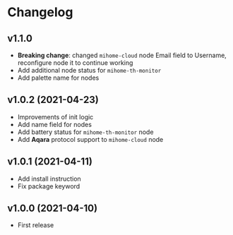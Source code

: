 # Changelog

## v1.1.0

* **Breaking change**: changed `mihome-cloud` node Email field to Username, reconfigure node it to continue working
* Add additional node status for `mihome-th-monitor`
* Add palette name for nodes

## v1.0.2 (2021-04-23)

* Improvements of init logic
* Add name field for nodes
* Add battery status for `mihome-th-monitor` node
* Add **Aqara** protocol support to `mihome-cloud` node

## v1.0.1 (2021-04-11)

* Add install instruction
* Fix package keyword

## v1.0.0 (2021-04-10)

* First release
